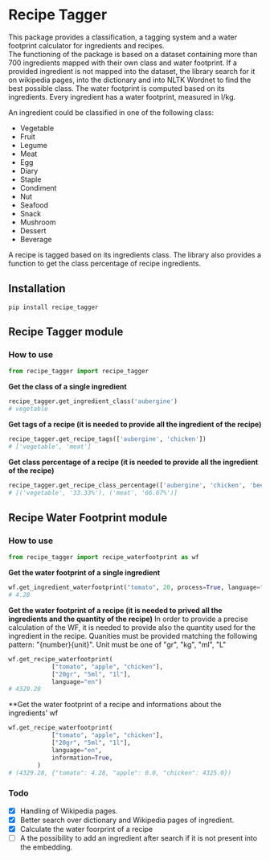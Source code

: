 # Recipe Tagger

This package provides a classification, a tagging system and a water footprint calculator for ingredients and recipes.  
The functioning of the package is based on a dataset containing more than 700 ingredients mapped with their own class and water footprint. 
If a provided ingredient is not mapped into the dataset, the library search for it on wikipedia pages, into the dictionary and into NLTK Wordnet to find the best possible class. 
The water footprint is computed based on its ingredients. Every ingredient has a water footprint, measured in l/kg. 

An ingredient could be classified in one of the following class: 
- Vegetable
- Fruit
- Legume
- Meat
- Egg
- Diary
- Staple
- Condiment
- Nut
- Seafood
- Snack
- Mushroom
- Dessert
- Beverage

A recipe is tagged based on its ingredients class. 
The library also provides a function to get the class percentage of recipe ingredients. 

## Installation

```
pip install recipe_tagger
```
## Recipe Tagger module 

### How to use

```python
from recipe_tagger import recipe_tagger
```

**Get the class of a single ingredient**

```python
recipe_tagger.get_ingredient_class('aubergine')
# vegetable
```

**Get tags of a recipe (it is needed to provide all the ingredient of the recipe)**

```python
recipe_tagger.get_recipe_tags(['aubergine', 'chicken'])
# ['vegetable', 'meat']
```

**Get class percentage of a recipe (it is needed to provide all the ingredient of the recipe)**

```python
recipe_tagger.get_recipe_class_percentage(['aubergine', 'chicken', 'beef'])
# [('vegetable', '33.33%'), ('meat', '66.67%')]
```

## Recipe Water Footprint module

### How to use

```python
from recipe_tagger import recipe_waterfootprint as wf
```

**Get the water footprint of a single ingredient**

```python
wf.get_ingredient_waterfootprint("tomato", 20, process=True, language="en")
# 4.28
```

**Get the water footprint of a recipe (it is needed to prived all the ingredients and the quantity of the recipe)**
In order to provide a precise calculation of the WF, it is needed to provide also the quantity used for the ingredient in the recipe. 
Quanities must be provided matching the following pattern: "{number}{unit}". Unit must be one of "gr", "kg", "ml", "L"

```python
wf.get_recipe_waterfootprint(
            ["tomato", "apple", "chicken"], 
            ["20gr", "5ml", "1l"], 
            language="en")
# 4329.28
```

**Get the water footprint of a recipe and informations about the ingredients' wf
```python
wf.get_recipe_waterfootprint(
            ["tomato", "apple", "chicken"],
            ["20gr", "5ml", "1l"],
            language="en",
            information=True,
        )
# (4329.28, {"tomato": 4.28, "apple": 0.0, "chicken": 4325.0})
```


### Todo
- [x] Handling of Wikipedia pages.
- [x] Better search over dictionary and Wikipedia pages of ingredient.
- [x] Calculate the water foorprint of a recipe
- [ ] A the possibility to add an ingredient after search if it is not present into the embedding.
